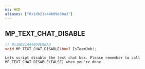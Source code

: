 ```yaml
---
ns: HUD
aliases: ["0x1db21a44b09e8ba3"]
---
```

## MP_TEXT_CHAT_DISABLE

```c
// 0x1DB21A44B09E8BA3
void MP_TEXT_CHAT_DISABLE(bool IsTeamJob);
```

```
Lets script disable the text chat box. Please remember to call MP_TEXT_CHAT_DISABLE(FALSE) when you're done.
```
